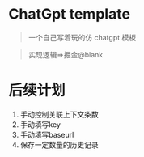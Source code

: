 # ChatGpt template

> 一个自己写着玩的仿 chatgpt 模板


> 实现逻辑=>掘金@blank


# 后续计划
1. 手动控制关联上下文条数
2. 手动填写key
3. 手动填写baseurl
4. 保存一定数量的历史记录
